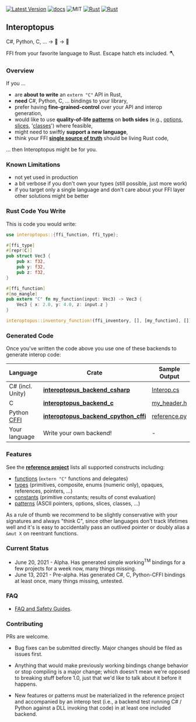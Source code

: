 
[![Latest Version]][crates.io]
[![docs]][docs.rs]
![MIT]
[![Rust](https://img.shields.io/badge/rust-1.53%2B-blue.svg?maxAge=3600)](https://github.com/ralfbiedert/interoptopus)
[![Rust](https://github.com/ralfbiedert/interoptopus/actions/workflows/rust.yml/badge.svg?branch=master)](https://github.com/ralfbiedert/interoptopus/actions/workflows/rust.yml)

## Interoptopus

C#, Python, C, ... → 🐙 → 🦀

FFI from your favorite language to Rust. Escape hatch ets included. 🪓


### Overview

If you ...

- are **about to write** an `extern "C"` API in Rust,
- **need** C#, Python, C, ... bindings to your library,
- prefer having **fine-grained-control** over your API and interop generation,
- would like to use **quality-of-life [patterns](crate::patterns)** on **both sides** (e.g., [options](crate::patterns::option), [slices](crate::patterns::slice), '[classes](crate::patterns::class)') where feasible,
- might need to swiftly **support a new language**,
- think your FFI [**single source of truth**](https://en.wikipedia.org/wiki/Single_source_of_truth) should be living Rust code,

... then Interoptopus might be for you.


### Known Limitations

- not yet used in production
- a bit verbose if you don't own your types (still possible, just more work)
- if you target only a single language and don't care about your FFI layer other solutions might be better


### Rust Code You Write

This is code you would write:

```rust
use interoptopus::{ffi_function, ffi_type};

#[ffi_type]
#[repr(C)]
pub struct Vec3 {
    pub x: f32,
    pub y: f32,
    pub z: f32,
}

#[ffi_function]
#[no_mangle]
pub extern "C" fn my_function(input: Vec3) -> Vec3 {
    Vec3 { x: 2.0, y: 4.0, z: input.z }
}

interoptopus::inventory_function!(ffi_inventory, [], [my_function], []);
```

### Generated Code

Once you've written the code above you use one of these backends to generate interop code:

| Language | Crate | Sample Output |
| --- | --- | --- |
| C# (incl. Unity) | [**interoptopus_backend_csharp**](https://crates.io/crates/interoptopus_backend_csharp) | [Interop.cs](https://github.com/ralfbiedert/interoptopus/blob/master/interoptopus_backend_csharp/tests/output/Interop.cs) |
| C | [**interoptopus_backend_c**](https://crates.io/crates/interoptopus_backend_c) | [my_header.h](https://github.com/ralfbiedert/interoptopus/blob/master/interoptopus_backend_c/tests/output/my_header.h) |
| Python [CFFI](https://cffi.readthedocs.io/en/latest/index.html) | [**interoptopus_backend_cpython_cffi**](https://crates.io/crates/interoptopus_backend_cpython_cffi) | [reference.py](https://github.com/ralfbiedert/interoptopus/blob/master/interoptopus_backend_cpython_cffi/tests/output/reference_project.py) |
| Your language | Write your own backend! | - |

### Features

See the [**reference project**](https://github.com/ralfbiedert/interoptopus/tree/master/interoptopus_reference_project/src) lists all supported constructs including:
- [functions](https://github.com/ralfbiedert/interoptopus/blob/master/interoptopus_reference_project/src/functions.rs) (`extern "C"` functions and delegates)
- [types](https://github.com/ralfbiedert/interoptopus/blob/master/interoptopus_reference_project/src/types.rs) (primitives, composite, enums (numeric only), opaques, references, pointers, ...)
- [constants](https://github.com/ralfbiedert/interoptopus/blob/master/interoptopus_reference_project/src/constants.rs) (primitive constants; results of const evaluation)
- [patterns](https://github.com/ralfbiedert/interoptopus/tree/master/interoptopus_reference_project/src/patterns) (ASCII pointers, options, slices, classes, ...)

As a rule of thumb we recommend to be slightly conservative with your signatures and always "think C", since other languages don't track lifetimes
well and it's is easy to accidentally pass an outlived pointer or doubly alias a `&mut X` on reentrant functions.


### Current Status

- June 20, 2021 - Alpha. Has generated simple working<sup>TM</sup> bindings for a few projects for a week now, many things missing.
- June 13, 2021 - Pre-alpha. Has generated C#, C, Python-CFFI bindings at least once, many things missing, untested.


### FAQ

- [FAQ and Safety Guides](https://github.com/ralfbiedert/interoptopus/blob/master/FAQ.md).

### Contributing

PRs are welcome.

- Bug fixes can be submitted directly. Major changes should be filed as issues
first.

- Anything that would make previously working bindings change behavior or stop compiling
is a major change; which doesn't mean we're opposed to breaking stuff before 1.0, just that
we'd like to talk about it before it happens.

- New features or patterns must be materialized in the reference project and accompanied by
an interop test (i.e., a backend test running C# / Python against a DLL invoking that code)
in at least one included backend.

[Latest Version]: https://img.shields.io/crates/v/interoptopus.svg
[crates.io]: https://crates.io/crates/interoptopus
[MIT]: https://img.shields.io/badge/license-MIT-blue.svg
[docs]: https://docs.rs/interoptopus/badge.svg
[docs.rs]: https://docs.rs/interoptopus/
